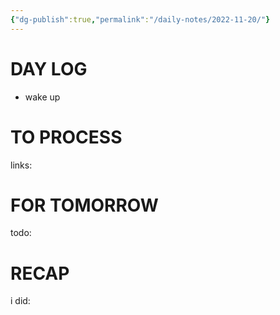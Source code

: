 ```yaml
---
{"dg-publish":true,"permalink":"/daily-notes/2022-11-20/"}
---
```



# DAY LOG
- wake up
# TO PROCESS

links:

# FOR TOMORROW

todo:

# RECAP

i did:
